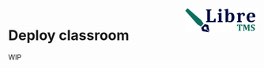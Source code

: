 <img align="right" height="50" src="https://raw.githubusercontent.com/startxfr/libre/dev/docs/assets/logo.svg?sanitize=true">

# Deploy classroom

WIP
